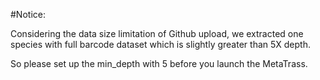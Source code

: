 #Notice: 

Considering the data size limitation of Github upload, we extracted one species with full barcode dataset which is slightly greater than 5X depth. 

So please set up the min_depth with 5 before you launch the MetaTrass.
